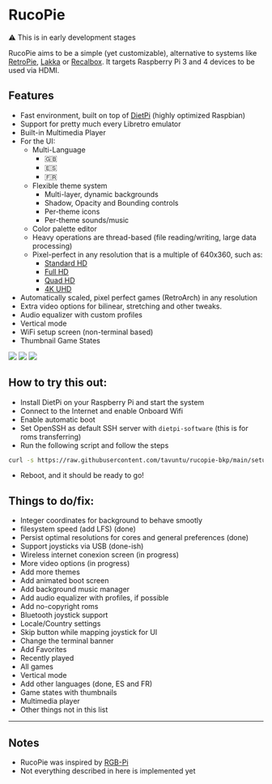 # RucoPie

:warning: This is in early development stages

RucoPie aims to be a simple (yet customizable), alternative to systems like [RetroPie](https://retropie.org.uk/), [Lakka](https://www.lakka.tv/) or [Recalbox](https://www.recalbox.com/). It targets Raspberry Pi 3 and 4 devices to be used via HDMI.

## Features

* Fast environment, built on top of [DietPi](https://dietpi.com/) (highly optimized Raspbian)
* Support for pretty much every Libretro emulator
* Built-in Multimedia Player
* For the UI:
    * Multi-Language
      * :uk:
      * :es:
      * :fr:
    * Flexible theme system
      * Multi-layer, dynamic backgrounds
      * Shadow, Opacity and Bounding controls
      * Per-theme icons
      * Per-theme sounds/music
    * Color palette editor
    * Heavy operations are thread-based (file reading/writing, large data processing)
    * Pixel-perfect in any resolution that is a multiple of 640x360, such as:  
      * [Standard HD](https://en.wikipedia.org/wiki/720p)
      * [Full HD](https://en.wikipedia.org/wiki/1080p)
      * [Quad HD](https://en.wikipedia.org/wiki/1440p)
      * [4K UHD](https://en.wikipedia.org/wiki/4K_resolution)
* Automatically scaled, pixel perfect games (RetroArch) in any resolution
* Extra video options for bilinear, stretching and other tweaks.
* Audio equalizer with custom profiles
* Vertical mode
* WiFi setup screen (non-terminal based)
* Thumbnail Game States

![](https://i.postimg.cc/3N1x2sGJ/1.png)
![](https://i.postimg.cc/7Pnhv2R8/2.png)
![](https://i.postimg.cc/Gh32bp0B/3.png)

## How to try this out:

* Install DietPi on your Raspberry Pi and start the system
* Connect to the Internet and enable Onboard Wifi
* Enable automatic boot
* Set OpenSSH as default SSH server with ```dietpi-software``` (this is for roms transferring)
* Run the following script and follow the steps

```bash
curl -s https://raw.githubusercontent.com/tavuntu/rucopie-bkp/main/setup.sh | bash -s
```

* Reboot, and it should be ready to go!

## Things to do/fix:

* Integer coordinates for background to behave smootly
* filesystem speed (add LFS)  (done)
* Persist optimal resolutions for cores and general preferences (done)
* Support joysticks via USB (done-ish)
* Wireless internet conexion screen (in progress)
* More video options (in progress)
* Add more themes
* Add animated boot screen
* Add background music manager
* Add audio equalizer with profiles, if possible
* Add no-copyright roms
* Bluetooth joystick support
* Locale/Country settings
* Skip button while mapping joystick for UI
* Change the terminal banner
* Add Favorites
* Recently played
* All games
* Vertical mode
* Add other languages (done, ES and FR)
* Game states with thumbnails
* Multimedia player
* Other things not in this list

---

## Notes
* RucoPie was inspired by [RGB-Pi](https://www.rgb-pi.com/)
* Not everything described in here is implemented yet
